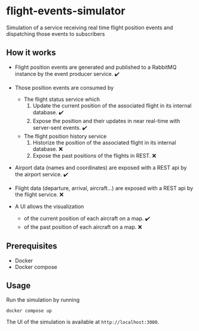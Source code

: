 # flight-events-simulator
Simulation of a service receiving real time flight position events and dispatching those events to subscribers

## How it works

- Flight position events are generated and published to a RabbitMQ instance by the event producer service. :heavy_check_mark:

- Those position events are consumed by
  - The flight status service which
    1. Update the current position of the associated flight in its internal database. :heavy_check_mark:
    1. Expose the position and their updates in near real-time with server-sent events. :heavy_check_mark:
  - The flight position history service
    1. Historize the position of the associated flight in its internal database. :x:
    2. Expose the past positions of the flights in REST. :x:

- Airport data (names and coordinates) are exposed with a REST api by the airport service. :heavy_check_mark:

- Flight data (departure, arrival, aircraft...) are exposed with a REST api by the flight service. :x:

- A UI allows the visualization
  - of the current position of each aircraft on a map. :heavy_check_mark:
  - of the past position of each aircraft on a map. :x:



## Prerequisites
- Docker
- Docker compose


## Usage

Run the simulation by running
```
docker compose up
```

The UI of the simulation is available at `http://localhost:3000`.
